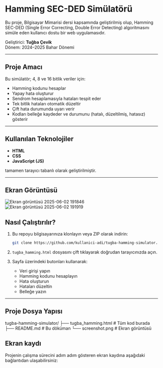 # Hamming SEC-DED Simülatörü

Bu proje,  Bilgisayar Mimarisi dersi kapsamında geliştirilmiş olup, Hamming SEC-DED (Single Error Correcting, Double Error Detecting) algoritmasını simüle eden kullanıcı dostu bir web uygulamasıdır.  

Geliştirici: **Tuğba Çevik**  
Dönem: 2024–2025 Bahar Dönemi

---

##  Proje Amacı

Bu simülatör; 4, 8 ve 16 bitlik veriler için:
- Hamming kodunu hesaplar
- Yapay hata oluşturur
- Sendrom hesaplamasıyla hataları tespit eder
- Tek bitlik hataları otomatik düzeltir
- Çift hata durumunda uyarı verir
- Kodları belleğe kaydeder ve durumunu (hatalı, düzeltilmiş, hatasız) gösterir

---

##  Kullanılan Teknolojiler

- **HTML**
- **CSS**
- **JavaScript (JS)**

tamamen tarayıcı tabanlı olarak geliştirilmiştir.

---

##  Ekran Görüntüsü
![Ekran görüntüsü 2025-06-02 191846](https://github.com/user-attachments/assets/218db72a-df87-4554-a508-1366e90233f9)
![Ekran görüntüsü 2025-06-02 191919](https://github.com/user-attachments/assets/e7a602ec-d1de-4650-b4f4-02706025709e)



##  Nasıl Çalıştırılır?

1. Bu repoyu bilgisayarınıza klonlayın veya ZIP olarak indirin:
    ```bash
    git clone https://github.com/kullanici-adi/tugba-hamming-simulator.git
    ```

2. `tugba_hamming.html` dosyasını çift tıklayarak doğrudan tarayıcınızda açın.

3. Sayfa üzerindeki butonları kullanarak:
   - Veri girişi yapın
   - Hamming kodunu hesaplayın
   - Hata oluşturun
   - Hataları düzeltin
   - Belleğe yazın

---

##  Proje Dosya Yapısı
 tugba-hamming-simulator/
├── tugba_hamming.html # Tüm kod burada
├── README.md # Bu döküman
└── screenshot.png # Ekran görüntüsü 
## Ekran kaydı 

Projenin çalışma sürecini adım adım gösteren ekran kaydına aşağıdaki bağlantıdan ulaşabilirsiniz:

